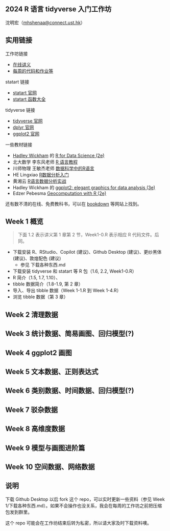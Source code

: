 ## 2024 R 语言 tidyverse 入门工作坊


沈明宏（mhshenaa@connect.ust.hk）

## 实用链接

工作坊链接

- [在线讲义](https://socimh.github.io/intro2tidy/)
- [每周的代码和作业等](https://github.com/socimh/2024-Summer-R-Workshop)

statart 链接

- [statart 官网](https://socimh.github.io/statart/index.html)
- [statart 函数大全](https://socimh.github.io/statart/reference/index.html)

tidyverse 链接

- [tidyverse 官网](https://www.tidyverse.org/packages/)
- [dplyr 官网](https://dplyr.tidyverse.org/)
- [ggplot2 官网](https://ggplot2.tidyverse.org/)

一些教材链接

- [Hadley Wickham](https://hadley.nz/) 的 [R for Data Science (2e)](https://r4ds.hadley.nz/)
- 北大数学 李东风老师 [R 语言教程](https://www.math.pku.edu.cn/teachers/lidf/docs/Rbook/html/_Rbook/index.html)
- 川师物理 王敏杰老师 [数据科学中的R语言](https://bookdown.org/wangminjie/R4DS/author.html)
- HE Lingxiao [R数据分析入门](https://bookdown.org/lhe/a-quick-start-on-data-analysis-in-r/#%E6%9C%AC%E4%B9%A6%E8%AF%B4%E6%98%8E)
- 黄湘云 [R语言数据分析实战](https://bookdown.org/xiangyun/data-analysis-in-action/)
- Hadley Wickham 的 [ggplot2: elegant graphics for data analysis (3e)](https://ggplot2-book.org/statistical-summaries)
- Edzer Pebesma [Geocomputation with R (2e)](https://r.geocompx.org/)

还有数不清的在线、免费教科书，可以在 [bookdown](https://bookdown.org/home/archive/) 等网站上找到。

## Week 1 概览

> 下面 1.2 表示讲义第 1 章第 2 节，Week1-0.R 表示相应 R 代码文件。后同。

- 下载安装 R、RStudio、Copilot (建议)、Github Desktop (建议)、更纱黑体 (建议)、敦煌配色 (建议)
  - 参见 下载各种东西.md
- 下载安装 tidyverse 和 statart 等 R 包（1.6, 2.2, Week1-0.R）
- R 简介（1.5, 1.7, 1.10）、
- tibble 数据简介（1.8-1.9, 第 2 章）
- 导入、导出 tibble 数据（Week 1-1.R 到 Week 1-4.R）
- 浏览 tibble 数据（第 3 章）

## Week 2 清理数据

## Week 3 统计数据、简易画图、回归模型(?)

## Week 4 ggplot2 画图

## Week 5 文本数据、正则表达式

## Week 6 类别数据、时间数据、回归模型(?)

## Week 7 驳杂数据

## Week 8 高维度数据

## Week 9 模型与画图进阶篇

## Week 10 空间数据、网络数据


## 说明

下载 Github Desktop 以后 fork 这个 repo，可以实时更新一些资料（参见 Week 1/下载各种东西.md）。如果不会操作也没关系，我会在每周的工作坊之前把压缩包发到群里。

这个 repo 可能会在工作坊结束后转为私密，所以请大家及时下载资料噢。
